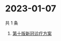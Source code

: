 # 2023-01-07

共 1 条

<!-- BEGIN -->
<!-- 最后更新时间 Sat Jan 07 2023 04:04:41 GMT+0800 (China Standard Time) -->

1. [第十版新冠诊疗方案](https://www.zhihu.com/search?q=第十版新冠诊疗方案)

<!-- END -->
